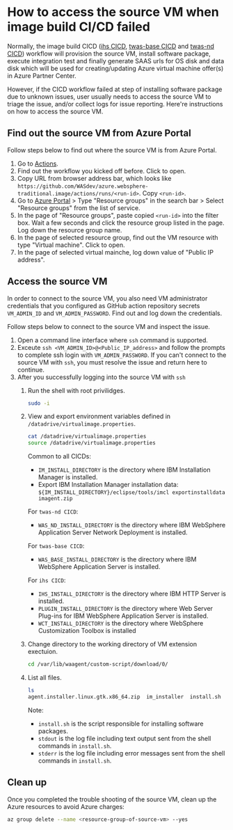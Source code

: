 # How to access the source VM when image build CI/CD failed

Normally, the image build CICD ([ihs CICD](../.github/workflows/ihsBuild.yml), [twas-base CICD](../.github/workflows/twas-baseBuild.yml) and [twas-nd CICD](../.github/workflows/twas-ndBuild.yml)) workflow will provision the source VM, install software package, execute integration test and finally generate SAAS urls for OS disk and data disk which will be used for creating/updating Azure virtual machine offer(s) in Azure Partner Center. 

However, if the CICD workflow failed at step of installing software package due to unknown issues, user usually needs to access the source VM to triage the issue, and/or collect logs for issue reporting. Here're instructions on how to access the source VM.

## Find out the source VM from Azure Portal

Follow steps below to find out where the source VM is from Azure Portal.

1. Go to [Actions](https://github.com/WASdev/azure.websphere-traditional.image/actions).
1. Find out the workflow you kicked off before. Click to open.
1. Copy URL from browser address bar, which looks like `https://github.com/WASdev/azure.websphere-traditional.image/actions/runs/<run-id>`. Copy `<run-id>`.
1. Go to [Azure Portal](https://portal.azure.com/#home) > Type "Resource groups" in the search bar > Select "Resource groups" from the list of service.
1. In the page of "Resource groups", paste copied `<run-id>` into the filter box. Wait a few seconds and click the resource group listed in the page. Log down the resource group name.
1. In the page of selected resource group, find out the VM resource with type "Virtual machine". Click to open.
1. In the page of selected virtual mainche, log down value of "Public IP address".

## Access the source VM

In order to connect to the source VM, you also need VM administrator credentials that you configured as GitHub action repository secrets `VM_ADMIN_ID` and `VM_ADMIN_PASSWORD`. Find out and log down the credentials.

Follow steps below to connect to the source VM and inspect the issue.

1. Open a command line interface where `ssh` command is supported.
1. Exceute `ssh <VM_ADMIN_ID>@<Public_IP_address>` and follow the prompts to complete ssh login with `VM_ADMIN_PASSWORD`. If you can't connect to the source VM with `ssh`, you must resolve the issue and return here to continue.
1. After you successfully logging into the source VM with `ssh`
   1. Run the shell with root privilidges.
      ```bash
      sudo -i
      ```

    1. View and export environment variables defined in `/datadrive/virtualimage.properties`.
       ```bash
       cat /datadrive/virtualimage.properties
       source /datadrive/virtualimage.properties
       ```

       Common to all CICDs:
       * `IM_INSTALL_DIRECTORY` is the directory where IBM Installation Manager is installed.
       * Export IBM Installation Manager installation data: `${IM_INSTALL_DIRECTORY}/eclipse/tools/imcl exportinstalldata imagent.zip`

       For `twas-nd CICD`:
       * `WAS_ND_INSTALL_DIRECTORY` is the directory where IBM WebSphere Application Server Network Deployment is installed.

       For `twas-base CICD`:
       * `WAS_BASE_INSTALL_DIRECTORY` is the directory where IBM WebSphere Application Server is installed.

       For `ihs CICD`:
       * `IHS_INSTALL_DIRECTORY` is the directory where IBM HTTP Server is installed.
       * `PLUGIN_INSTALL_DIRECTORY` is the directory where Web Server Plug-ins for IBM WebSphere Application Server is installed.
       * `WCT_INSTALL_DIRECTORY` is the directory where WebSphere Customization Toolbox is installed

    1. Change directory to the working directory of VM extension exectuion.
       ```bash
       cd /var/lib/waagent/custom-script/download/0/
       ```

    1. List all files.
       ```bash
       ls
       agent.installer.linux.gtk.x86_64.zip  im_installer  install.sh  stderr  stdout
       ```

       Note:
       * `install.sh` is the script responsible for installing software packages.
       * `stdout` is the log file including text output sent from the shell commands in `install.sh`.
       * `stderr` is the log file including error messages sent from the shell commands in `install.sh`.

## Clean up

Once you completed the trouble shooting of the source VM, clean up the Azure resources to avoid Azure charges:

```bash
az group delete --name <resource-group-of-source-vm> --yes 
```
